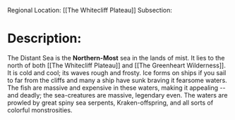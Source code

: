 Regional Location: [[The Whitecliff Plateau]]
Subsection:
# Description:
The Distant Sea is the **Northern-Most** sea in the lands of mist. It lies to the north of both [[The Whitecliff Plateau]] and [[The Greenheart Wilderness]]. It is cold and cool; its waves rough and frosty. Ice forms on ships if you sail to far from the cliffs and many a ship have sunk braving it fearsome waters. The fish are massive and expensive in these waters, making it appealing -- and deadly; the sea-creatures are massive, legendary even. The waters are prowled by great spiny sea serpents, Kraken-offspring, and all sorts of colorful monstrosities. 